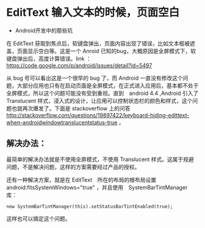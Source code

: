# EditText 输入文本的时候，页面空白
- Android开发中的那些坑

在 EditText 获取到焦点后，软键盘弹出，页面内容出现了错误，比如文本框被遮盖，页面显示空白等。这是一个 Anroid 已知的bug，大概原因是全屏模式下，软键盘弹出后，高度计算错误。link ： <https://code.google.com/p/android/issues/detail?id=5497>

从 bug 号可以看出这是一个很早的 bug 了，而 Android 一直没有修改这个问题，大部分应用也只有在启动页面是全屏模式，在正式进入应用后，基本都不处于全屏模式，所以这个问题可能没有受到重视。直到　android 4.4 ,Android 引入了　Translucent 样式，浸入式的设计，让应用可以控制状态栏的颜色和样式，这个问题也就再次爆发了。下面是 stackoverflow 上的问答<http://stackoverflow.com/questions/19897422/keyboard-hiding-edittext-when-androidwindowtranslucentstatus-true> 。

## 解决办法：

最简单的解决办法就是不使用全屏模式，不使用 Translucent 样式。这属于规避问题，不是解决问题，这样的方案需要经过产品的授权。

还有一种解决方案，就是在 EditText　所在的布局的根布局设置 android:fitsSystemWindows="true" ，并且使用　SystemBarTintManager 库：

    new SystemBarTintManager(this).setStatusBarTintEnabled(true);

这样也可以搞定这个问题。